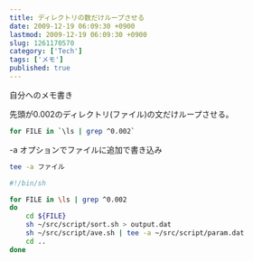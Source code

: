 ```yaml
---
title: ディレクトリの数だけループさせる
date: 2009-12-19 06:09:30 +0900
lastmod: 2009-12-19 06:09:30 +0900
slug: 1261170570
category: ['Tech']
tags: ['メモ']
published: true
---
```


自分へのメモ書き

先頭が0.002のディレクトリ(ファイル)の文だけループさせる。
```sh
for FILE in `\ls | grep ^0.002`
```


-a オプションでファイルに追加で書き込み

```sh
tee -a ファイル
```

```sh
#!/bin/sh

for FILE in \ls | grep ^0.002
do
    cd ${FILE}
    sh ~/src/script/sort.sh > output.dat
    sh ~/src/script/ave.sh | tee -a ~/src/script/param.dat
    cd ..
done
```

